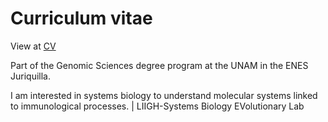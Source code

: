 # Curriculum vitae
View at [CV](https://github.com/YaelHernG/CV.git)

Part of the Genomic Sciences degree program at the UNAM in the ENES Juriquilla.

I am interested in systems biology to understand molecular systems linked to immunological processes. | LIIGH-Systems Biology EVolutionary Lab











